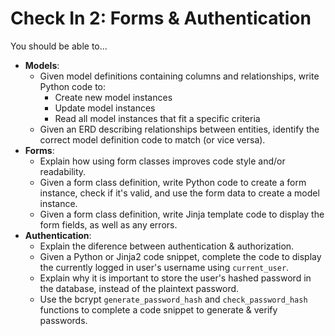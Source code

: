 # Check In 2: Forms & Authentication

You should be able to...

- **Models**:
    - Given model definitions containing columns and relationships, write Python code to: 
        - Create new model instances
        - Update model instances
        - Read all model instances that fit a specific criteria
    - Given an ERD describing relationships between entities, identify the correct model definition code to match (or vice versa).
- **Forms**:
    - Explain how using form classes improves code style and/or readability.
    - Given a form class definition, write Python code to create a form instance, check if it's valid, and use the form data to create a model instance.
    - Given a form class definition, write Jinja template code to display the form fields, as well as any errors.
- **Authentication**:
  - Explain the diference between authentication & authorization.
  - Given a Python or Jinja2 code snippet, complete the code to display the currently logged in user's username using `current_user`.
  - Explain why it is important to store the user's hashed password in the database, instead of the plaintext password.
  - Use the bcrypt `generate_password_hash` and `check_password_hash` functions to complete a code snippet to generate & verify passwords.
